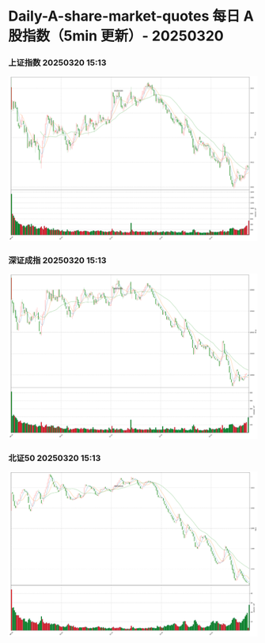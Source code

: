 
# Daily-A-share-market-quotes 每日 A 股指数（5min 更新）- 20250320

### 上证指数 20250320 15:13
![](./fig/2025/3/20250320-sh000001.png)

### 深证成指 20250320 15:13
![](./fig/2025/3/20250320-sz399001.png)

### 北证50 20250320 15:13
![](./fig/2025/3/20250320-bj899050.png)
